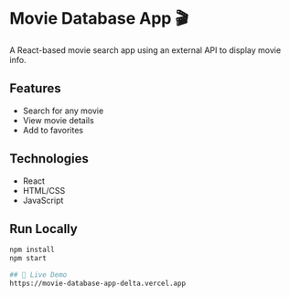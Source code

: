 # Movie Database App 🎬

A React-based movie search app using an external API to display movie info.

## Features
- Search for any movie
- View movie details
- Add to favorites

## Technologies
- React
- HTML/CSS
- JavaScript

## Run Locally
```bash
npm install
npm start

## 🔗 Live Demo
https://movie-database-app-delta.vercel.app

